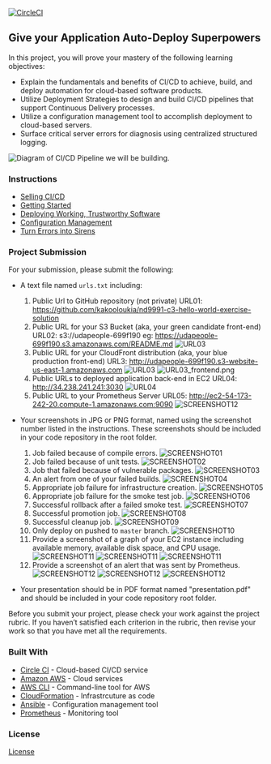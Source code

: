 [![CircleCI](https://circleci.com/gh/kakooloukia/cdond-c3-projectstarter.svg?style=svg)](https://app.circleci.com/pipelines/github/kakooloukia/cdond-c3-projectstarter)

## Give your Application Auto-Deploy Superpowers

In this project, you will prove your mastery of the following learning objectives:

- Explain the fundamentals and benefits of CI/CD to achieve, build, and deploy automation for cloud-based software products.
- Utilize Deployment Strategies to design and build CI/CD pipelines that support Continuous Delivery processes.
- Utilize a configuration management tool to accomplish deployment to cloud-based servers.
- Surface critical server errors for diagnosis using centralized structured logging.

![Diagram of CI/CD Pipeline we will be building.](udapeople.png)

### Instructions

* [Selling CI/CD](instructions/0-selling-cicd.md)
* [Getting Started](instructions/1-getting-started.md)
* [Deploying Working, Trustworthy Software](instructions/2-deploying-trustworthy-code.md)
* [Configuration Management](instructions/3-configuration-management.md)
* [Turn Errors into Sirens](instructions/4-turn-errors-into-sirens.md)

### Project Submission

For your submission, please submit the following:

- A text file named `urls.txt` including:
  1. Public Url to GitHub repository (not private) URL01: https://github.com/kakooloukia/nd9991-c3-hello-world-exercise-solution
  1. Public URL for your S3 Bucket (aka, your green candidate front-end) URL02: s3://udapeople-699f190 eg: https://udapeople-699f190.s3.amazonaws.com/README.md
  ![URL03](URL03.png)
  1. Public URL for your CloudFront distribution (aka, your blue production front-end) URL3: http://udapeople-699f190.s3-website-us-east-1.amazonaws.com
  ![URL03](URL03.png)
  ![URL03_frontend.png](URL03_frontend.png)
  1. Public URLs to deployed application back-end in EC2 URL04: http://34.238.241.241:3030
  ![URL04](URL04.png)
  1. Public URL to your Prometheus Server URL05: http://ec2-54-173-242-20.compute-1.amazonaws.com:9090
  ![SCREENSHOT12](SCREENSHOT12_targets_prometheus.png)

- Your screenshots in JPG or PNG format, named using the screenshot number listed in the instructions. These screenshots should be included in your code repository in the root folder.
  1. Job failed because of compile errors. ![SCREENSHOT01](SCREENSHOT01.png)
  1. Job failed because of unit tests. ![SCREENSHOT02](SCREENSHOT02.png)
  1. Job that failed because of vulnerable packages. ![SCREENSHOT03](SCREENSHOT03.png)
  1. An alert from one of your failed builds. ![SCREENSHOT04](SCREENSHOT04.png)
  1. Appropriate job failure for infrastructure creation. ![SCREENSHOT05](SCREENSHOT05.png)
  1. Appropriate job failure for the smoke test job. ![SCREENSHOT06](SCREENSHOT06.png)
  1. Successful rollback after a failed smoke test. ![SCREENSHOT07](SCREENSHOT07.png)
  1. Successful promotion job. ![SCREENSHOT08](SCREENSHOT08.png)
  1. Successful cleanup job. ![SCREENSHOT09](SCREENSHOT09.png)
  1. Only deploy on pushed to `master` branch. ![SCREENSHOT10](SCREENSHOT10.png)
  1. Provide a screenshot of a graph of your EC2 instance including available memory, available disk space, and CPU usage.
  ![SCREENSHOT11](SCREENSHOT11_memory.png)
  ![SCREENSHOT11](SCREENSHOT11_disk.png)
  ![SCREENSHOT11](SCREENSHOT11_memory.png)
  1. Provide a screenshot of an alert that was sent by Prometheus.
  ![SCREENSHOT12](SCREENSHOT12_targets_prometheus.png)
  ![SCREENSHOT12](SCREENSHOT12_Alert_triggering_prometheus.png)
  ![SCREENSHOT12](SCREENSHOT12_mail.png)

- Your presentation should be in PDF format named "presentation.pdf" and should be included in your code repository root folder.

Before you submit your project, please check your work against the project rubric. If you haven’t satisfied each criterion in the rubric, then revise your work so that you have met all the requirements.

### Built With

- [Circle CI](www.circleci.com) - Cloud-based CI/CD service
- [Amazon AWS](https://aws.amazon.com/) - Cloud services
- [AWS CLI](https://aws.amazon.com/cli/) - Command-line tool for AWS
- [CloudFormation](https://aws.amazon.com/cloudformation/) - Infrastrcuture as code
- [Ansible](https://www.ansible.com/) - Configuration management tool
- [Prometheus](https://prometheus.io/) - Monitoring tool

### License

[License](LICENSE.md)
